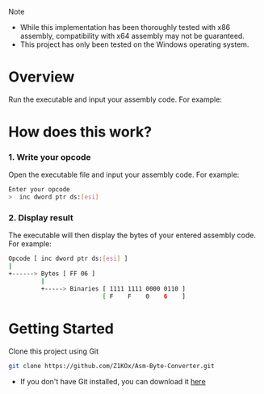 > [!NOTE] 
> - While this implementation has been thoroughly tested with x86 assembly, compatibility with x64 assembly may not be guaranteed.
> - This project has only been tested on the Windows operating system.

# Overview
Run the executable and input your assembly code. For example:

# How does this work?

### 1. Write your opcode
Open the executable file and input your assembly code. For example:
```bash
Enter your opcode
>  inc dword ptr ds:[esi]
```

### 2. Display result
The executable will then display the bytes of your entered assembly code. For example:
```bash
Opcode [ inc dword ptr ds:[esi] ]
|
+------> Bytes [ FF 06 ]
         |
         +-----> Binaries [ 1111 1111 0000 0110 ]
                          [ F    F    0    6    ]
```

# Getting Started
Clone this project using Git
```bash
git clone https://github.com/Z1KOx/Asm-Byte-Converter.git
```
- If you don't have Git installed, you can download it <a href="https://git-scm.com/downloads">here</a>
